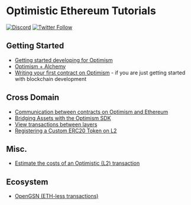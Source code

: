 # Optimistic Ethereum Tutorials

[![Discord](https://img.shields.io/discord/667044843901681675.svg?color=768AD4&label=discord&logo=https%3A%2F%2Fdiscordapp.com%2Fassets%2F8c9701b98ad4372b58f13fd9f65f966e.svg)](https://discord-gateway.optimism.io)
[![Twitter Follow](https://img.shields.io/twitter/follow/optimismFND.svg?label=optimismFND&style=social)](https://twitter.com/optimismFND)

## Getting Started

* [Getting started developing for Optimism](https://github.com/ethereum-optimism/optimism-tutorial/tree/main/getting-started)
* [Optimism + Alchemy](https://docs.alchemy.com/alchemy/introduction/getting-started)
* [Writing your first contract on Optimism](https://github.com/ethereum-optimism/optimism-tutorial/tree/main/first-contract) - if you are just getting started with blockchain development


## Cross Domain

* [Communication between contracts on Optimism and Ethereum](https://github.com/ethereum-optimism/optimism-tutorial/tree/main/cross-dom-comm)
* [Bridging Assets with the Optimism SDK](https://github.com/ethereum-optimism/optimism-tutorial/tree/main/cross-dom-bridge)
* [View transactions between layers](https://github.com/ethereum-optimism/optimism-tutorial/tree/main/sdk-view-tx)
* [Registering a Custom ERC20 Token on L2](https://github.com/ethereum-optimism/optimism-tutorial/tree/main/standard-bridge-custom-token)



## Misc.

* [Estimate the costs of an Optimistic (L2) transaction](https://github.com/ethereum-optimism/optimism-tutorial/tree/main/sdk-estimate-gas)


## Ecosystem

- [OpenGSN (ETH-less transactions)](https://github.com/ethereum-optimism/optimism-tutorial/tree/main/ecosystem/opengsn)


